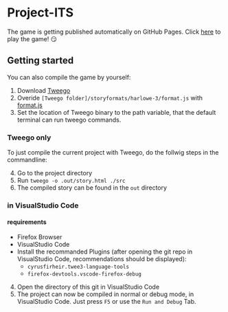 # Project-ITS

The game is getting published automatically on GitHub Pages. Click [here](https://genfood.github.io/Project-ITS/out/) to play the game! 😏

## Getting started

You can also compile the game by yourself:

1. Download [Tweego](https://www.motoslave.net/tweego/)
2. Overide `[Tweego folder]/storyformats/harlowe-3/format.js` with [format.js](./format.js)
3. Set the location of Tweego binary to the path variable, that the default terminal can run tweego commands.

### Tweego only

To just compile the current project with Tweego, do the follwig steps in the commandline:

4. Go to the project directory
5. Run `tweego -o .out/story.html ./src`
6. The compiled story can be found in the `out` directory

### in VisualStudio Code

#### requirements

- Firefox Browser
- VisualStudio Code
- Install the recommanded Plugins (after opening the git repo in VisualStudio Code, recommendations should be displayed):
  - `cyrusfirheir.twee3-language-tools`
  - `firefox-devtools.vscode-firefox-debug`

4. Open the directory of this git in VisualStudio Code
5. The project can now be compiled in normal or debug mode, in VisualStudio Code. Just press `F5` or use the `Run and Debug` Tab.  

